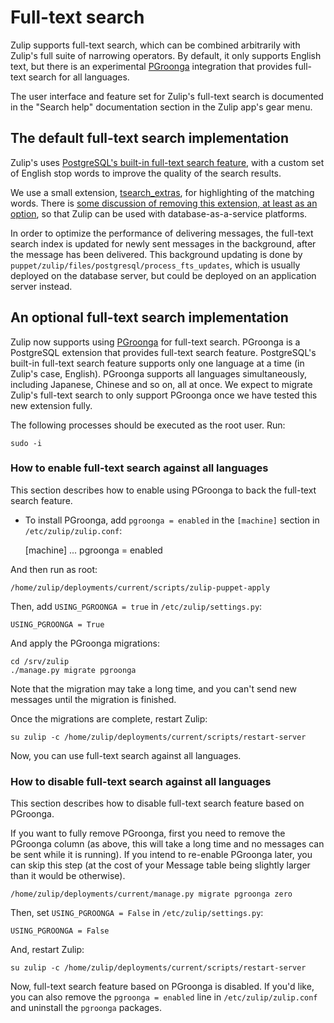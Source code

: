 # Full-text search

Zulip supports full-text search, which can be combined arbitrarily
with Zulip's full suite of narrowing operators.  By default, it only
supports English text, but there is an experimental
[PGroonga](http://pgroonga.github.io/) integration that provides
full-text search for all languages.

The user interface and feature set for Zulip's full-text search is
documented in the "Search help" documentation section in the Zulip
app's gear menu.

## The default full-text search implementation

Zulip's uses [PostgreSQL's built-in full-text search
feature](http://www.postgresql.org/docs/current/static/textsearch.html),
with a custom set of English stop words to improve the quality of the
search results.

We use a small extension,
[tsearch_extras](https://github.com/zulip/tsearch_extras), for
highlighting of the matching words.  There is [some discussion of
removing this extension, at least as an
option](https://github.com/zulip/zulip/issues/467), so that Zulip can
be used with database-as-a-service platforms.

In order to optimize the performance of delivering messages, the
full-text search index is updated for newly sent messages in the
background, after the message has been delivered.  This background
updating is done by
`puppet/zulip/files/postgresql/process_fts_updates`, which is usually
deployed on the database server, but could be deployed on an
application server instead.

## An optional full-text search implementation

Zulip now supports using [PGroonga](http://pgroonga.github.io/) for
full-text search. PGroonga is a PostgreSQL extension that provides
full-text search feature. PostgreSQL's built-in full-text search
feature supports only one language at a time (in Zulip's case,
English).  PGroonga supports all languages simultaneously, including
Japanese, Chinese and so on, all at once.  We expect to migrate
Zulip's full-text search to only support PGroonga once we have tested
this new extension fully.

The following processes should be executed as the root user. Run:

    sudo -i

### How to enable full-text search against all languages

This section describes how to enable using PGroonga to back the
full-text search feature.

* To install PGroonga, add `pgroonga = enabled` in the `[machine]`
section in `/etc/zulip/zulip.conf`:

    [machine]
    ...
    pgroonga = enabled

And then run as root:

    /home/zulip/deployments/current/scripts/zulip-puppet-apply

Then, add `USING_PGROONGA = true` in `/etc/zulip/settings.py`:

    USING_PGROONGA = True

And apply the PGroonga migrations:

    cd /srv/zulip
    ./manage.py migrate pgroonga

Note that the migration may take a long time, and you can't send new
messages until the migration is finished.

Once the migrations are complete, restart Zulip:

    su zulip -c /home/zulip/deployments/current/scripts/restart-server

Now, you can use full-text search against all languages.

### How to disable full-text search against all languages

This section describes how to disable full-text search feature based
on PGroonga.

If you want to fully remove PGroonga, first you need to remove the
PGroonga column (as above, this will take a long time and no messages
can be sent while it is running).  If you intend to re-enable PGroonga
later, you can skip this step (at the cost of your Message table being
slightly larger than it would be otherwise).

    /home/zulip/deployments/current/manage.py migrate pgroonga zero

Then, set `USING_PGROONGA = False` in `/etc/zulip/settings.py`:

    USING_PGROONGA = False

And, restart Zulip:

    su zulip -c /home/zulip/deployments/current/scripts/restart-server

Now, full-text search feature based on PGroonga is disabled.  If you'd
like, you can also remove the `pgroonga = enabled` line in
`/etc/zulip/zulip.conf` and uninstall the `pgroonga` packages.
